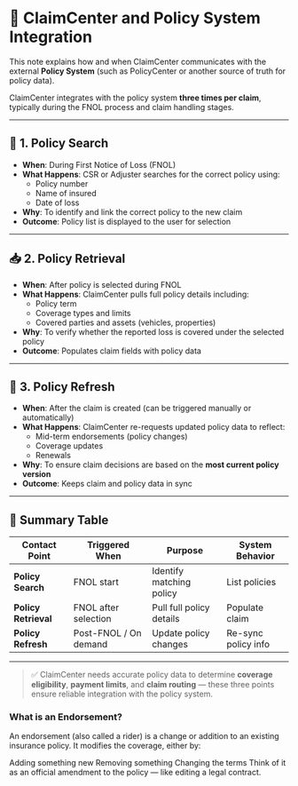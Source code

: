 # 🔗 ClaimCenter and Policy System Integration

This note explains how and when ClaimCenter communicates with the external **Policy System** (such as PolicyCenter or another source of truth for policy data).

ClaimCenter integrates with the policy system **three times per claim**, typically during the FNOL process and claim handling stages.

---

## 🔁 1. Policy Search

- **When**: During First Notice of Loss (FNOL)
- **What Happens**: CSR or Adjuster searches for the correct policy using:
  - Policy number
  - Name of insured
  - Date of loss
- **Why**: To identify and link the correct policy to the new claim
- **Outcome**: Policy list is displayed to the user for selection

---

## 📥 2. Policy Retrieval

- **When**: After policy is selected during FNOL
- **What Happens**: ClaimCenter pulls full policy details including:
  - Policy term
  - Coverage types and limits
  - Covered parties and assets (vehicles, properties)
- **Why**: To verify whether the reported loss is covered under the selected policy
- **Outcome**: Populates claim fields with policy data

---

## 🔄 3. Policy Refresh

- **When**: After the claim is created (can be triggered manually or automatically)
- **What Happens**: ClaimCenter re-requests updated policy data to reflect:
  - Mid-term endorsements (policy changes)
  - Coverage updates
  - Renewals
- **Why**: To ensure claim decisions are based on the **most current policy version**
- **Outcome**: Keeps claim and policy data in sync

---

## 🧠 Summary Table

| Contact Point     | Triggered When | Purpose                     | System Behavior |
|------------------|----------------|-----------------------------|------------------|
| **Policy Search**   | FNOL start       | Identify matching policy     | List policies |
| **Policy Retrieval**| FNOL after selection | Pull full policy details      | Populate claim |
| **Policy Refresh**  | Post-FNOL / On demand | Update policy changes         | Re-sync policy info |

---

> ✅ ClaimCenter needs accurate policy data to determine **coverage eligibility**, **payment limits**, and **claim routing** — these three points ensure reliable integration with the policy system.

### What is an Endorsement?

An endorsement (also called a rider) is a change or addition to an existing insurance policy. It modifies the coverage, either by:

Adding something new
Removing something
Changing the terms
Think of it as an official amendment to the policy — like editing a legal contract.
